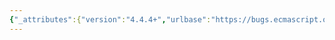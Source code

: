 ```yaml
---
{"_attributes":{"version":"4.4.4+","urlbase":"https://bugs.ecmascript.org/","maintainer":"dherman@mozilla.com"},"bug":{"bug_id":2075,"creation_ts":"2013-10-22 04:53:00 -0700","short_desc":"6.2.5.4 FromPropertyDescriptor: Incorrect precondition, partially populated Property Descriptor are valid","delta_ts":"2013-10-29 09:45:29 -0700","product":"Draft for 6th Edition","component":"technical issue","version":"Rev 19: September 27, 2013 Draft","rep_platform":"All","op_sys":"All","bug_status":"RESOLVED","resolution":"FIXED","priority":"Normal","bug_severity":"normal","everconfirmed":true,"reporter":{"uid":"andrebargull","name":"André Bargull"},"assigned_to":{"uid":"allen","name":"Allen Wirfs-Brock"},"long_desc":[{"commentid":5931,"comment_count":0,"who":{"uid":"andrebargull","name":"André Bargull"},"bug_when":"2013-10-22 04:53:26 -0700","thetext":"6.2.5.4 FromPropertyDescriptor ( Desc ):\n\n> The following algorithm assumes that Desc is a fully populated Property Descriptor,\n> such as that returned from [[GetOwnProperty]] (see 9.1.5).\n\n\nThis is incorrect, partially populated Property Descriptors are valid. For example when `Object.defineProperty()` is called on an Exotic Proxy Object, 9.3.6 [[DefineOwnProperty]] will be called which in turn calls 6.2.5.4 FromPropertyDescriptor."},{"commentid":5934,"comment_count":1,"who":{"uid":"allen","name":"Allen Wirfs-Brock"},"bug_when":"2013-10-22 09:44:56 -0700","thetext":"fixed in rev20 editor's draft\n\nLeft over text from the ES5 spec, but the algorithm no longer has that dependency."},{"commentid":6076,"comment_count":2,"who":{"uid":"allen","name":"Allen Wirfs-Brock"},"bug_when":"2013-10-29 09:45:29 -0700","thetext":"fixed in rev20 draft, Oct. 28, 2013"}]}}
---
```

